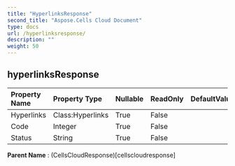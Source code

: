 ```yaml
---
title: "HyperlinksResponse"
second_title: "Aspose.Cells Cloud Document"
type: docs
url: /hyperlinksresponse/
description: ""
weight: 50
---
```


## **hyperlinksResponse**

 

| Property Name | Property Type | Nullable |  ReadOnly | DefaultValue | Description | 
| :- | :- | :- |:- |  :- | :- |
| Hyperlinks | Class:Hyperlinks | True |  False |  |  |  
| Code | Integer | True |  False |  |  |  
| Status | String | True |  False |  |  |  

**Parent Name** : (CellsCloudResponse)[cellscloudresponse]

